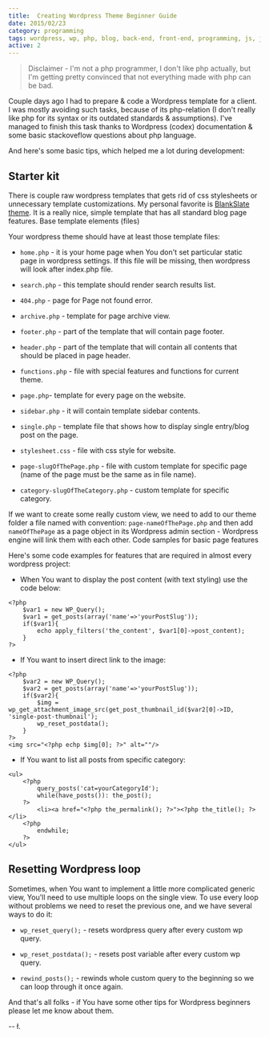 ```yaml
---
title:  Creating Wordpress Theme Beginner Guide
date: 2015/02/23
category: programming
tags: wordpress, wp, php, blog, back-end, front-end, programming, js, javascript, wordpress loop, template, theme
active: 2
---
```


> Disclaimer - I'm not a php programmer, I don't like php actually, but I'm getting pretty convinced that not everything made with php can be bad.

Couple days ago I had to prepare & code a Wordpress template for a client. I was mostly avoiding such tasks, because of its php-relation (I don't really like php for its syntax or its outdated standards & assumptions). I've managed to finish this task thanks to Wordpress (codex) documentation & some basic stackoveflow questions about php language.

And here's some basic tips, which helped me a lot during development:

## Starter kit

There is couple raw wordpress templates that gets rid of css stylesheets or unnecessary template customizations. My personal favorite is [BlankSlate theme](https://wordpress.org/themes/blankslate/). It is a really nice, simple template that has all standard blog page features.
Base template elements (files)

Your wordpress theme should have at least those template files:

- `home.php` - it is your home page when You don't set particular static page in wordpress settings. If this file will be missing, then wordpress will look after index.php file.

- `search.php` - this template should render search results list.
- `404.php` - page for Page not found error.
- `archive.php` - template for page archive view.
- `footer.php` - part of the template that will contain page footer.
- `header.php` - part of the template that will contain all contents that should be placed in page header.
- `functions.php` - file with special features and functions for current theme.
- `page.php`- template for every page on the website.
- `sidebar.php` - it will contain template sidebar contents.
- `single.php` - template file that shows how to display single entry/blog post on the page.
- `stylesheet.css` - file with css style for website.
- `page-slugOfThePage.php` - file with custom template for specific page (name of the page must be the same as in file name).
- `category-slugOfTheCategory.php` - custom template for specific category.

If we want to create some really custom view, we need to add to our theme folder a file named with convention: `page-nameOfThePage.php` and then add `nameOfThePage` as a page object in its Wordpress admin section - Wordpress engine will link them with each other.
Code samples for basic page features

Here's some code examples for features that are required in almost every wordpress project:

- When You want to display the post content (with text styling) use the code below:

```
<?php
    $var1 = new WP_Query();
    $var1 = get_posts(array('name'=>'yourPostSlug'));
    if($var1){
        echo apply_filters('the_content', $var1[0]->post_content);
    }
?>
```

- If You want to insert direct link to the image:

```
<?php
    $var2 = new WP_Query();
    $var2 = get_posts(array('name'=>'yourPostSlug'));
    if($var2){
        $img = wp_get_attachment_image_src(get_post_thumbnail_id($var2[0]->ID, 'single-post-thumbnail');
        wp_reset_postdata();
    }
?>
<img src="<?php echp $img[0]; ?>" alt=""/>
```

- If You want to list all posts from specific category:

```
<ul>
    <?php
        query_posts('cat=yourCategoryId');
        while(have_posts()): the_post();
    ?>
        <li><a href="<?php the_permalink(); ?>"><?php the_title(); ?></li>
    <?php
        endwhile;
    ?>
</ul>
```

## Resetting Wordpress loop

Sometimes, when You want to implement a little more complicated generic view, You'll need to use multiple loops on the single view. To use every loop without problems we need to reset the previous one, and we have several ways to do it:

- `wp_reset_query();` - resets wordpress query after every custom wp query.

- `wp_reset_postdata();` - resets post variable after every custom wp query.
- `rewind_posts();` - rewinds whole custom query to the beginning so we can loop through it once again.

And that's all folks - if You have some other tips for Wordpress beginners please let me know about them.

-- ł.
